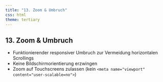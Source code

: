 ```yaml
---
title: "13. Zoom & Umbruch"
css: html
theme: tertiary
---
```

## 13. Zoom & Umbruch

- Funktionierender responsiver Umbruch zur Vermeidung horizontalen Scrollings
- Keine Bildschirmorientierung erzwingen
- Zoom auf Touchscreens zulassen (kein `<meta name="viewport" content="user-scalable=no">`)
